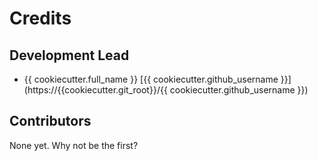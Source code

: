 # Credits

## Development Lead

- {{ cookiecutter.full_name }} [{{ cookiecutter.github_username }}](https://{{cookiecutter.git_root}}/{{ cookiecutter.github_username }})

## Contributors

None yet. Why not be the first?